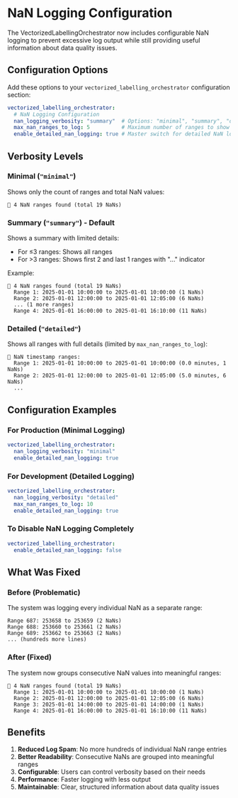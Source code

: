 # NaN Logging Configuration

The VectorizedLabellingOrchestrator now includes configurable NaN logging to prevent excessive log output while still providing useful information about data quality issues.

## Configuration Options

Add these options to your `vectorized_labelling_orchestrator` configuration section:

```yaml
vectorized_labelling_orchestrator:
  # NaN Logging Configuration
  nan_logging_verbosity: "summary"  # Options: "minimal", "summary", "detailed"
  max_nan_ranges_to_log: 5          # Maximum number of ranges to show in logs
  enable_detailed_nan_logging: true # Master switch for detailed NaN logging
```

## Verbosity Levels

### Minimal (`"minimal"`)
Shows only the count of ranges and total NaN values:
```
📅 4 NaN ranges found (total 19 NaNs)
```

### Summary (`"summary"`) - Default
Shows a summary with limited details:
- For ≤3 ranges: Shows all ranges
- For >3 ranges: Shows first 2 and last 1 ranges with "..." indicator

Example:
```
📅 4 NaN ranges found (total 19 NaNs)
  Range 1: 2025-01-01 10:00:00 to 2025-01-01 10:00:00 (1 NaNs)
  Range 2: 2025-01-01 12:00:00 to 2025-01-01 12:05:00 (6 NaNs)
  ... (1 more ranges)
  Range 4: 2025-01-01 16:00:00 to 2025-01-01 16:10:00 (11 NaNs)
```

### Detailed (`"detailed"`)
Shows all ranges with full details (limited by `max_nan_ranges_to_log`):
```
📅 NaN timestamp ranges:
  Range 1: 2025-01-01 10:00:00 to 2025-01-01 10:00:00 (0.0 minutes, 1 NaNs)
  Range 2: 2025-01-01 12:00:00 to 2025-01-01 12:05:00 (5.0 minutes, 6 NaNs)
  ...
```

## Configuration Examples

### For Production (Minimal Logging)
```yaml
vectorized_labelling_orchestrator:
  nan_logging_verbosity: "minimal"
  enable_detailed_nan_logging: true
```

### For Development (Detailed Logging)
```yaml
vectorized_labelling_orchestrator:
  nan_logging_verbosity: "detailed"
  max_nan_ranges_to_log: 10
  enable_detailed_nan_logging: true
```

### To Disable NaN Logging Completely
```yaml
vectorized_labelling_orchestrator:
  enable_detailed_nan_logging: false
```

## What Was Fixed

### Before (Problematic)
The system was logging every individual NaN as a separate range:
```
Range 687: 253658 to 253659 (2 NaNs)
Range 688: 253660 to 253661 (2 NaNs)
Range 689: 253662 to 253663 (2 NaNs)
... (hundreds more lines)
```

### After (Fixed)
The system now groups consecutive NaN values into meaningful ranges:
```
📅 4 NaN ranges found (total 19 NaNs)
  Range 1: 2025-01-01 10:00:00 to 2025-01-01 10:00:00 (1 NaNs)
  Range 2: 2025-01-01 12:00:00 to 2025-01-01 12:05:00 (6 NaNs)
  Range 3: 2025-01-01 14:00:00 to 2025-01-01 14:00:00 (1 NaNs)
  Range 4: 2025-01-01 16:00:00 to 2025-01-01 16:10:00 (11 NaNs)
```

## Benefits

1. **Reduced Log Spam**: No more hundreds of individual NaN range entries
2. **Better Readability**: Consecutive NaNs are grouped into meaningful ranges
3. **Configurable**: Users can control verbosity based on their needs
4. **Performance**: Faster logging with less output
5. **Maintainable**: Clear, structured information about data quality issues 